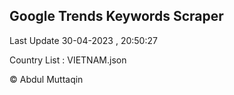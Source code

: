 

## Google Trends Keywords Scraper 
 
Last Update 30-04-2023 , 20:50:27

Country List :
VIETNAM.json



© Abdul Muttaqin 
